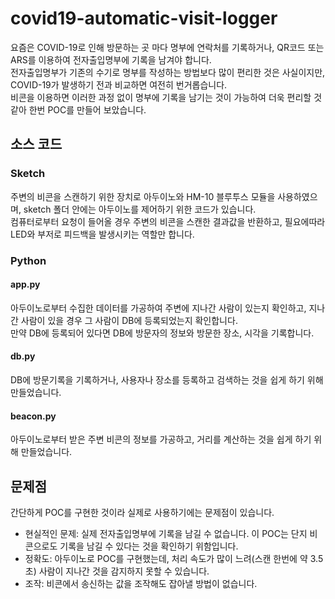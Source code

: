 # covid19-automatic-visit-logger

요즘은 COVID-19로 인해 방문하는 곳 마다 명부에 연락처를 기록하거나, QR코드 또는 ARS를 이용하여 전자출입명부에 기록을 남겨야 합니다.  
전자출입명부가 기존의 수기로 명부를 작성하는 방법보다 많이 편리한 것은 사실이지만, COVID-19가 발생하기 전과 비교하면 여전히 번거롭습니다.  
비콘을 이용하면 이러한 과정 없이 명부에 기록을 남기는 것이 가능하여 더욱 편리할 것 같아 한번 POC를 만들어 보았습니다.  

## 소스 코드

### Sketch
주변의 비콘을 스캔하기 위한 장치로 아두이노와 HM-10 블루투스 모듈을 사용하였으며, sketch 폴더 안에는 아두이노를 제어하기 위한 코드가 있습니다.  
컴퓨터로부터 요청이 들어올 경우 주변의 비콘을 스캔한 결과값을 반환하고, 필요에따라 LED와 부저로 피드백을 발생시키는 역할만 합니다.  

### Python

#### app.py
아두이노로부터 수집한 데이터를 가공하여 주변에 지나간 사람이 있는지 확인하고, 지나간 사람이 있을 경우 그 사람이 DB에 등록되었는지 확인합니다.  
만약 DB에 등록되어 있다면 DB에 방문자의 정보와 방문한 장소, 시각을 기록합니다.

#### db.py
DB에 방문기록을 기록하거나, 사용자나 장소를 등록하고 검색하는 것을 쉽게 하기 위해 만들었습니다.

#### beacon.py
아두이노로부터 받은 주변 비콘의 정보를 가공하고, 거리를 계산하는 것을 쉽게 하기 위해 만들었습니다.

## 문제점
간단하게 POC를 구현한 것이라 실제로 사용하기에는 문제점이 있습니다.

- 현실적인 문제: 실제 전자출입명부에 기록을 남길 수 없습니다. 이 POC는 단지 비콘으로도 기록을 남길 수 있다는 것을 확인하기 위함입니다.
- 정확도: 아두이노로 POC를 구현했는데, 처리 속도가 많이 느려(스캔 한번에 약 3.5초) 사람이 지나간 것을 감지하지 못할 수 있습니다.
- 조작: 비콘에서 송신하는 값을 조작해도 잡아낼 방법이 없습니다.

